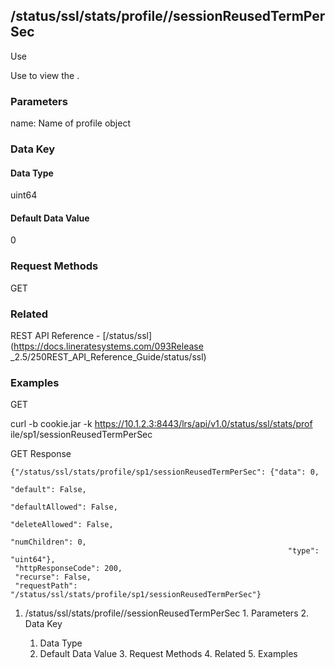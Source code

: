 ## /status/ssl/stats/profile/<name>/sessionReusedTermPerSec

Use

Use to view the .

### Parameters

name: Name of profile object

### Data Key

#### Data Type

uint64

#### Default Data Value

0

### Request Methods

GET

### Related

REST API Reference - [/status/ssl](https://docs.lineratesystems.com/093Release
_2.5/250REST_API_Reference_Guide/status/ssl)

### Examples

GET

curl -b cookie.jar -k https://10.1.2.3:8443/lrs/api/v1.0/status/ssl/stats/prof
ile/sp1/sessionReusedTermPerSec

GET Response

    
    {"/status/ssl/stats/profile/sp1/sessionReusedTermPerSec": {"data": 0,
                                                                  "default": False,
                                                                  "defaultAllowed": False,
                                                                  "deleteAllowed": False,
                                                                  "numChildren": 0,
                                                                  "type": "uint64"},
     "httpResponseCode": 200,
     "recurse": False,
     "requestPath": "/status/ssl/stats/profile/sp1/sessionReusedTermPerSec"}
    

  1. /status/ssl/stats/profile/<name>/sessionReusedTermPerSec
    1. Parameters
    2. Data Key
      1. Data Type
      2. Default Data Value
    3. Request Methods
    4. Related
    5. Examples

